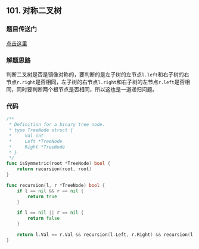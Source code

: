 ## 101. 对称二叉树

### 题目传送门

[点击这里](https://leetcode-cn.com/problems/symmetric-tree/)

### 解题思路

判断二叉树是否是镜像对称的，要判断的是左子树的左节点`l.left`和右子树的右节点`r.right`是否相同，左子树的右节点`l.right`和右子树的左节点`r.left`是否相同，同时要判断两个根节点是否相同，所以这也是一道递归问题。

### 代码

```go
/**
 * Definition for a binary tree node.
 * type TreeNode struct {
 *     Val int
 *     Left *TreeNode
 *     Right *TreeNode
 * }
 */
func isSymmetric(root *TreeNode) bool {
    return recursion(root, root)
}

func recursion(l, r *TreeNode) bool {
    if l == nil && r == nil {
        return true
    }

    if l == nil || r == nil {
        return false 
    }

    return l.Val == r.Val && recursion(l.Left, r.Right) && recursion(l.Right, r.Left)
}
```